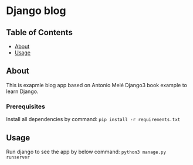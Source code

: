 # Django blog

## Table of Contents

- [About](#about)
- [Usage](#usage)

## About <a name = "about"></a>

This is exapmle blog app based on Antonio Melé Django3 book example to learn Django.

### Prerequisites

Install all dependencies by command:
`pip install -r requirements.txt`

## Usage <a name = "usage"></a>

Run django to see the app by below command:
`python3 manage.py runserver`
